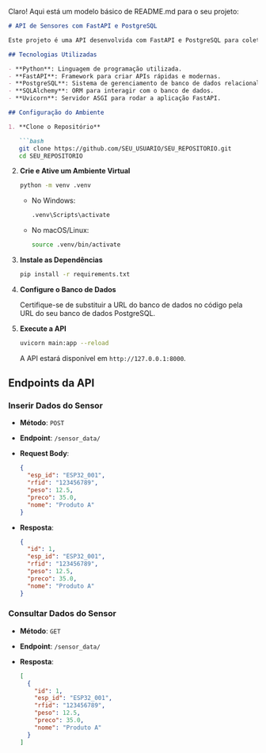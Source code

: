 Claro! Aqui está um modelo básico de README.md para o seu projeto:

```markdown
# API de Sensores com FastAPI e PostgreSQL

Este projeto é uma API desenvolvida com FastAPI e PostgreSQL para coletar e gerenciar dados de sensores de um ESP. A API permite a inserção e consulta de dados, como ID, RFID, peso, preço e nome dos produtos.

## Tecnologias Utilizadas

- **Python**: Linguagem de programação utilizada.
- **FastAPI**: Framework para criar APIs rápidas e modernas.
- **PostgreSQL**: Sistema de gerenciamento de banco de dados relacional.
- **SQLAlchemy**: ORM para interagir com o banco de dados.
- **Uvicorn**: Servidor ASGI para rodar a aplicação FastAPI.

## Configuração do Ambiente

1. **Clone o Repositório**

   ```bash
   git clone https://github.com/SEU_USUARIO/SEU_REPOSITORIO.git
   cd SEU_REPOSITORIO
   ```

2. **Crie e Ative um Ambiente Virtual**

   ```bash
   python -m venv .venv
   ```

   - No Windows:

     ```bash
     .venv\Scripts\activate
     ```

   - No macOS/Linux:

     ```bash
     source .venv/bin/activate
     ```

3. **Instale as Dependências**

   ```bash
   pip install -r requirements.txt
   ```

4. **Configure o Banco de Dados**

   Certifique-se de substituir a URL do banco de dados no código pela URL do seu banco de dados PostgreSQL.

5. **Execute a API**

   ```bash
   uvicorn main:app --reload
   ```

   A API estará disponível em `http://127.0.0.1:8000`.

## Endpoints da API

### Inserir Dados do Sensor

- **Método**: `POST`
- **Endpoint**: `/sensor_data/`
- **Request Body**:

  ```json
  {
    "esp_id": "ESP32_001",
    "rfid": "123456789",
    "peso": 12.5,
    "preco": 35.0,
    "nome": "Produto A"
  }
  ```

- **Resposta**: 

  ```json
  {
    "id": 1,
    "esp_id": "ESP32_001",
    "rfid": "123456789",
    "peso": 12.5,
    "preco": 35.0,
    "nome": "Produto A"
  }
  ```

### Consultar Dados do Sensor

- **Método**: `GET`
- **Endpoint**: `/sensor_data/`
- **Resposta**:

  ```json
  [
    {
      "id": 1,
      "esp_id": "ESP32_001",
      "rfid": "123456789",
      "peso": 12.5,
      "preco": 35.0,
      "nome": "Produto A"
    }
  ]
  ```
